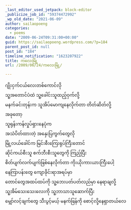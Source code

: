 ```yaml
---
_last_editor_used_jetpack: block-editor
_publicize_job_id: "59374472992"
_wp_old_date: "2021-06-09"
author: sailaopoeng
categories:
  - poems
date: "2009-06-24T09:31:00+00:00"
guid: https://sailaopoeng.wordpress.com/?p=184
parent_post_id: null
post_id: "184"
timeline_notification: "1623207922"
title: ကလေးမြို့
url: /2009/06/24/ကလေးမြို့/

---
```

ဂျိုးငှက်ငယ်လေးတစ်ကောင်လို  
သူ့အတောင်ပံထဲ သူ့ခေါင်းသူထည့်ဝှက်လို့  
မနက်ခင်းတုန်းက သူအိပ်မောကျနေလိုက်တာ တိတ်ဆိတ်လို့  
အခုတော့  
သူရုန်းကန်လှုပ်ရှားနေပုံက  
အသံပိတ်ထားတဲ့ အနှေးပြကွက်တွေလို  
မြို့လယ်ခေါင်က မြင်းစီးကြေးရုပ်ကြီးတောင်  
ဆိုင်ကယ်စီးသူ စက်ဘီးစီးသူတွေကို ကြည့်ပြီး  
စိတ်ပျက်လက်ပျက်ဖြစ်နေလိုက်တာ ကိုးယိုးကားယားကြီးပေါ့  
နေကြာပန်းတွေ ကျောခိုင်းရာအရပ်မှာ  
တောင်တွေအထပ်ထပ်ကို သူ့ဘေးပတ်ပတ်လည်မှာ နေရာချလို့  
သူ့အိမ်သေးသေးလေးကို သူ့ဘာသာသူဆောက်ပြီး  
မျှော်လင့်ချက်တွေ သီးပွင့်မယ့် မနက်ဖြန်ကို စောင့်လို့နေရှာတယ်လေ

